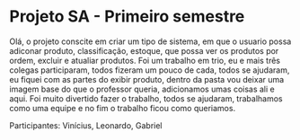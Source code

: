 # Projeto SA - Primeiro semestre

Olá, o projeto conscite em criar um tipo de sistema, em que o usuario possa adiconar produto, classificação, estoque, que possa ver os produtos por ordem, excluir e atualiar produtos.
 Foi um trabalho em trio, eu e mais três colegas participaram, todos fizeram um pouco de cada, todos se ajudaram, eu fiquei com as partes do exibir produto, dentro da pasta vou deixar uma imagem base do que o professor queria, adicionamos umas coisas ali e aqui. Foi muito divertido fazer o trabalho, todos se ajudaram, trabalhamos como uma equipe e no fim o trabalho ficou como queriamos.

Participantes: Vinícius, Leonardo, Gabriel

